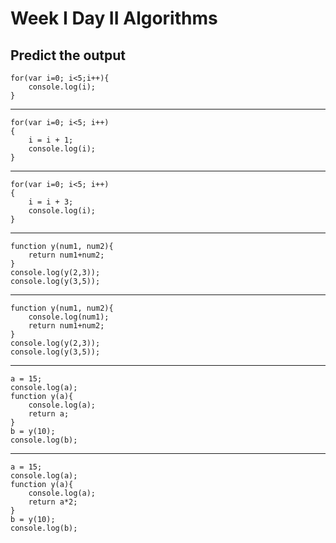 # Week I Day II Algorithms

## Predict the output

    for(var i=0; i<5;i++){   
        console.log(i);
    }
---
    for(var i=0; i<5; i++)
    {
        i = i + 1;  
        console.log(i);
    }
---
    for(var i=0; i<5; i++)
    {
        i = i + 3; 
        console.log(i);
    }
---
    function y(num1, num2){    
        return num1+num2;
    }
    console.log(y(2,3));
    console.log(y(3,5));
---
    function y(num1, num2){
        console.log(num1);   
        return num1+num2;
    }
    console.log(y(2,3));
    console.log(y(3,5));
---
    a = 15;
    console.log(a);
    function y(a){
        console.log(a);   
        return a;
    }
    b = y(10);
    console.log(b);
---
    a = 15;
    console.log(a);
    function y(a){
        console.log(a);   
        return a*2;
    }
    b = y(10);
    console.log(b);